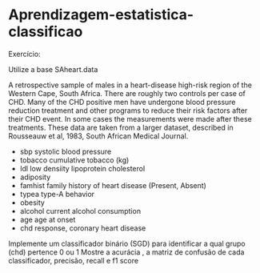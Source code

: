 # Aprendizagem-estatistica-classificao

Exercício:
    
Utilize a base SAheart.data

A retrospective sample of males in a heart-disease high-risk region of the Western Cape, South Africa. There are roughly two controls per case of CHD. Many of the CHD positive men have undergone blood pressure reduction treatment and other programs to reduce their risk factors after their CHD event. In some cases the measurements were made after these treatments. These data are taken from a larger dataset, described in  Rousseauw et al, 1983, South African Medical Journal. 

* sbp		systolic blood pressure
* tobacco		cumulative tobacco (kg)
* ldl		low densiity lipoprotein cholesterol
* adiposity
* famhist		family history of heart disease (Present, Absent)
* typea		type-A behavior
* obesity
* alcohol		current alcohol consumption
* age		age at onset
* chd		response, coronary heart disease


Implemente um classificador binário (SGD) para identificar a qual grupo (chd) pertence 0 ou 1
Mostre a acurácia , a matriz de confusão de cada classificador, precisão, recall e f1 score
